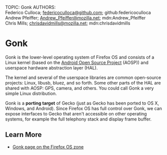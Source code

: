 TOPIC: Gonk
AUTHORS: Federico Culloca; federicoculloca@github.com; github:federicoculloca
         Andrew Pfeiffer; Andrew_Pfeiffer@mozilla.net; mdn:Andrew_Pfeiffer
         Chris Mills; chrisdavidmills@mozilla.net; mdn:chrisdavidmills

# Gonk

Gonk is the lower-level operating system of Firefox OS and consists of a Linux kernel (based on the
[Android Open Source Project](http://source.android.com/) (AOSP))
and userspace hardware abstraction layer (HAL).

The kernel and several of the userspace libraries are common open-source projects: Linux, libusb,
bluez, and so forth. Some other parts of the HAL are shared with AOSP: GPS, camera, and others.
You could call Gonk a very simple Linux distribution.

Gonk is a **porting target** of Gecko (just as Gecko has been ported to OS X, Windows, and Android).
Since Firefox OS has full control over Gonk, we can expose interfaces to Gecko that aren't accessible
on other operating systems, for example the full telephony stack and display frame buffer.

## Learn More

- [Gonk page on the Firefox OS zone](https://developer.mozilla.org/en-US/Firefox_OS/Platform/Gonk)
